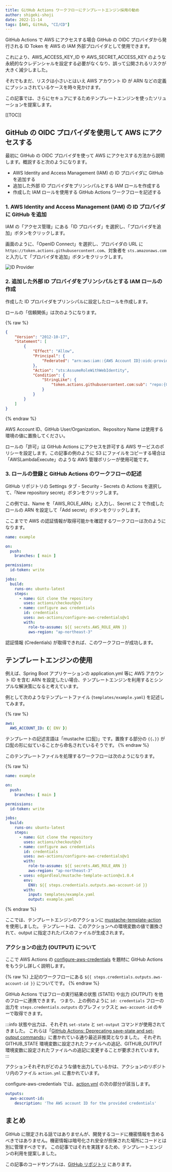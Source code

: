```yaml
---
title: GitHub Actions ワークフローにテンプレートエンジン採用の勧め 
author: shigeki-shoji
date: 2022-11-14
tags: [AWS, GitHub, "CI/CD"]
---
```


GitHub Actions で AWS にアクセスする場合 GitHub の OIDC プロバイダから発行される ID Token を AWS の IAM 外部プロバイダとして使用できます。

これにより、AWS_ACCESS_KEY_ID や AWS_SECRET_ACCESS_KEY のような永続的なクレデンシャルを設定する必要がなくなり、誤って公開されるリスクが大きく減少しました。

それでもまだ、リスクは小さいとはいえ AWS アカウント ID が ARN などの定義にプッシュされているケースを時々見かけます。

この記事では、さらにセキュアにするためテンプレートエンジンを使ったソリューションを提案します。

[[TOC]]

## GitHub の OIDC プロバイダを使用して AWS にアクセスする

最初に GitHub の OIDC プロバイダを使って AWS にアクセスする方法から説明します。概説すると次のようになります。

- AWS Identity and Access Management (IAM) の ID プロバイダに GitHub を追加する
- 追加した外部 ID プロバイダをプリンシパルとする IAM ロールを作成する
- 作成した IAM ロールを使用する GitHub Actions ワークフローを記述する

### 1. AWS Identity and Access Management (IAM) の ID プロバイダに GitHub を追加

IAM の「アクセス管理」にある「ID プロバイダ」を選択し、「プロバイダを追加」ボタンをクリックします。

画面のように、「OpenID Connect」を選択し、プロバイダの URL に `https://token.actions.githubusercontent.com`、対象者を `sts.amazonaws.com` と入力して「プロバイダを追加」ボタンをクリックします。

![ID Provider](/img/blogs/2022/1114_github-idprovider.png)

### 2. 追加した外部 ID プロバイダをプリンシパルとする IAM ロールの作成

作成した ID プロバイダをプリンシパルに設定したロールを作成します。

ロールの「信頼関係」は次のようになります。

{% raw %}
```json
{
    "Version": "2012-10-17",
    "Statement": [
        {
            "Effect": "Allow",
            "Principal": {
                "Federated": "arn:aws:iam::{AWS Account ID}:oidc-provider/token.actions.githubusercontent.com"
            },
            "Action": "sts:AssumeRoleWithWebIdentity",
            "Condition": {
                "StringLike": {
                    "token.actions.githubusercontent.com:sub": "repo:{GitHub User/Organization}/{Repository Name}:*"
                }
            }
        }
    ]
}
```
{% endraw %}

AWS Account ID、GitHub User/Organization、Repository Name は使用する環境の値に置換してください。

ロールの「許可」は GitHub Actions にアクセスを許可する AWS サービスのポリシーを設定します。この記事の例のように S3 にファイルをコピーする場合は「AWSLambdaExecute」のような AWS 管理ポリシーが使用可能です。

### 3. ロールの登録と GitHub Actions のワークフローの記述

GitHub リポジトリの Settings タブ - Security - Secrets の Actions を選択して、「New repository secret」ボタンをクリックします。

この例では、Name を「AWS_ROLE_ARN」と入力し、Secret に 2 で作成したロールの ARN を設定して「Add secret」ボタンをクリックします。

ここまでで AWS の認証情報が取得可能かを確認するワークフローは次のようになります。

```yaml
name: example

on:
  push:
    branches: [ main ]

permissions:
  id-token: write

jobs:
  build:
    runs-on: ubuntu-latest
    steps:
      - name: Git clone the repository
        uses: actions/checkout@v3
      - name: configure aws credentials
        id: credentials
        uses: aws-actions/configure-aws-credentials@v1
        with:
          role-to-assume: ${{ secrets.AWS_ROLE_ARN }}
          aws-region: "ap-northeast-3"
```

認証情報 (Credentials) が取得できれば、このワークフローが成功します。

## テンプレートエンジンの使用

例えば、Spring Boot アプリケーションの application.yml 等に AWS アカウント ID を含む ARN を設定したい場合、テンプレートエンジンを利用するとシンプルな解決策になると考えています。

例として次のようなテンプレートファイル (`templates/example.yaml`) を記述してみます。

{% raw %}
```yaml
aws:
  AWS_ACCOUNT_ID: {{ ENV }}
```

テンプレートの記述言語は「mustache (口髭)」です。置換する部分の `{{`、`}}` が口髭の形に似ていることから命名されているそうです。
{% endraw %}

このテンプレートファイルを処理するワークフローは次のようになります。

{% raw %}
```yaml
name: example

on:
  push:
    branches: [ main ]

permissions:
  id-token: write

jobs:
  build:
    runs-on: ubuntu-latest
    steps:
      - name: Git clone the repository
        uses: actions/checkout@v3
      - name: configure aws credentials
        id: credentials
        uses: aws-actions/configure-aws-credentials@v1
        with:
          role-to-assume: ${{ secrets.AWS_ROLE_ARN }}
          aws-region: "ap-northeast-3"
      - uses: edgardleal/mustache-template-action@v1.0.4
        env:
          ENV: ${{ steps.credentials.outputs.aws-account-id }}
        with:
          input: templates/example.yaml
          output: example.yaml 
```
{% endraw %}

ここでは、テンプレートエンジンのアクションに [mustache-template-action](https://github.com/edgardleal/mustache-template-action) を使用しました。
テンプレートは、このアクションへの環境変数の値で置換されて、output に指定されたパスのファイルが生成されます。

### アクションの出力 (OUTPUT) について

ここで AWS Actions の [configure-aws-credentials](https://github.com/aws-actions/configure-aws-credentials) を題材に GitHub Actions をもう少し詳しく説明します。

{% raw %}
上記のワークフローにある `${{ steps.credentials.outputs.aws-account-id }}` についてです。
{% endraw %}

GitHub Actions ではフローの実行結果の状態 (STATE) や出力 (OUTPUT) を他のフローに連携できます。
つまり、上の例のように `id: credentials` フローの出力を `steps.credentials.outputs` のプレフィックスと `aws-account-id` のキーで取得できます。

:::info
状態や出力は、それぞれ `set-state` と `set-output` コマンドが使用されてきました。
これらは「[GitHub Actions: Deprecating save-state and set-output commands](https://github.blog/changelog/2022-10-11-github-actions-deprecating-save-state-and-set-output-commands/)」に書かれている通り最近非推奨となりました。
それぞれ GITHUB_STATE 環境変数に設定されたファイルへの追記、GITHUB_OUTPUT 環境変数に設定されたファイルへの追記に変更することが要求されています。
:::

アクションそれぞれがどのような値を出力しているかは、アクションのリポジトリ内のファイル `action.yml` に書かれています。

configure-aws-credentials では、[action.yml](https://github.com/aws-actions/configure-aws-credentials/blob/master/action.yml) の次の部分が該当します。

```yaml
outputs:
  aws-account-id:
    description: 'The AWS account ID for the provided credentials'
```

## まとめ

GitHub に限定される話ではありませんが、開発するコードに機密情報を含めるべきではありません。機密情報は暗号化され安全が担保された場所にコードとは別に管理すべきです。
この記事ではそれを実践するため、テンプレートエンジンの利用を提案しました。

この記事のコードサンプルは、[GitHub リポジトリ](https://github.com/edward-mamezou/aws-mustache-example) にあります。
